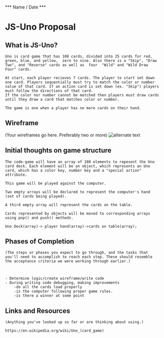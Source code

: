 *** Name / Date ***

# JS-Uno Proposal

## What is JS-Uno?

    Uno is card game that has 108 cards, divided into 25 cards for red, green, blue, and yellow,  zero to nine. Also there is a "Skip", "Draw Two", and "Reverse" cards as well as  four  "Wild" and "Wild Draw Four" cards.

    At start, each player recieves 7 cards. The player to start set down one card. Players sequentially must try to match the color or number value of that card. If an action card is set down (ex. "Skip") players must follow the directions of that card. 
    If the color nor number cannot be matched then players must draw cards until they draw a card that matches color or number. 

    The game is one when a player has no more cards on their hand. 


## Wireframe

(Your wireframes go here. Preferably two or more)
![alternate text](URL "https://github.com/flema1/game1/blob/master/GameWireFrame.jpg")

## Initial thoughts on game structure

    The code-game will have an array of 108 elements to repesent the Uno card deck. Each element will be an object, which represents an Uno card, which has a color key, number key and a "special action" attribute.

    This game will be played against the computer.

    Two empty arrays will be declared to represent the computer's hand
    (set of cards being played).

    A third empty array will represent the cards on the table. 

    Cards represented by objects will be moved to corresponding arrays using pop() and push() methods.

    Uno Deck(array)-> player hand(array)->cards on table(array);  



## Phases of Completion

    (The steps or phases you expect to go through, and the tasks that you'll need to accomplish to reach each step. These should resemble the acceptance criteria we were working through earlier.)



    - Determine logic/create wireframe/write code
    - During writing code debugging, making improvements
        -do all the cards load properly
        -is the computer following proper game rules. 
        -is there a winner at some point 

## Links and Resources

    (Anything you've looked up so far or are thinking about using.)

    https://en.wikipedia.org/wiki/Uno_(card_game)